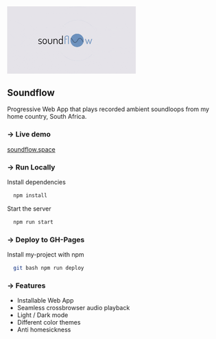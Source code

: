 <img src="https://raw.githubusercontent.com/michamn/michamn/main/dist/soundflow.gif" alt="Alt text" title="Optional title" width="300">

## Soundflow

Progressive Web App that plays recorded ambient soundloops from my home country, South Africa.

### → Live demo

[soundflow.space](https://soundflow.space)

### → Run Locally

Install dependencies

```bash
  npm install
```

Start the server

```bash
  npm run start
```

### → Deploy to GH-Pages

Install my-project with npm

```bash
  git bash npm run deploy
```

### → Features

-   Installable Web App
-   Seamless crossbrowser audio playback
-   Light / Dark mode
-   Different color themes
-   Anti homesickness
